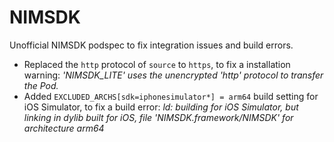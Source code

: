 # NIMSDK

Unofficial NIMSDK podspec to fix integration issues and build errors.

- Replaced the `http` protocol of `source` to `https`, to fix a installation warning: _'NIMSDK_LITE' uses the unencrypted 'http' protocol to transfer the Pod._
- Added `EXCLUDED_ARCHS[sdk=iphonesimulator*] = arm64` build setting for iOS Simulator, to fix a build error: _ld: building for iOS Simulator, but linking in dylib built for iOS, file 'NIMSDK.framework/NIMSDK' for architecture arm64_
